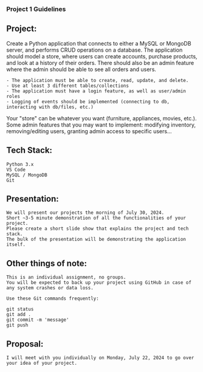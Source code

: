 ### Project 1 Guidelines

## Project:
Create a Python application that connects to either a MySQL or MongoDB server,
and performs CRUD operations on a database. The application should model a store,
where users can create accounts, purchase products, and look at a history of their
orders. There should also be an admin feature where the admin should be able to 
see all orders and users. 

    - The application must be able to create, read, update, and delete.
    - Use at least 3 different tables/collections
    - The application must have a login feature, as well as user/admin roles
    - Logging of events should be implemented (connecting to db, interacting with db/files, etc.)

Your "store" can be whatever you want (furniture, appliances, movies, etc.). Some 
admin features that you may want to implement: modifying inventory, removing/editing users,
granting admin access to specific users...

## Tech Stack:
    Python 3.x
    VS Code
    MySQL / MongoDB
    Git

## Presentation:
    We will present our projects the morning of July 30, 2024.
    Short ~3-5 minute demonstration of all the functionalities of your project.
    Please create a short slide show that explains the project and tech stack.
    The bulk of the presentation will be demonstrating the application itself.

## Other things of note:
    This is an individual assignment, no groups.
    You will be expected to back up your project using GitHub in case of any system crashes or data loss.
    
    Use these Git commands frequently:

    git status
    git add .
    git commit -m 'message'
    git push

## Proposal:
    I will meet with you individually on Monday, July 22, 2024 to go over your idea of your project.